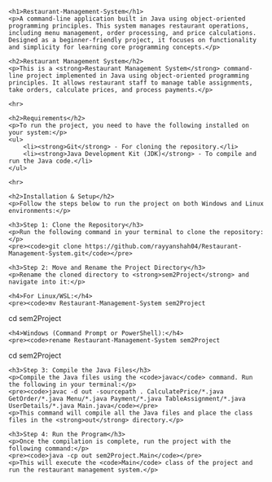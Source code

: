 <!DOCTYPE html>
<html lang="en">
<head>
    <meta charset="UTF-8">
    <meta name="viewport" content="width=device-width, initial-scale=1.0">
    <title>Restaurant Management System</title>
</head>
<body>

    <h1>Restaurant-Management-System</h1>
    <p>A command-line application built in Java using object-oriented programming principles. This system manages restaurant operations, including menu management, order processing, and price calculations. Designed as a beginner-friendly project, it focuses on functionality and simplicity for learning core programming concepts.</p>

    <h2>Restaurant Management System</h2>
    <p>This is a <strong>Restaurant Management System</strong> command-line project implemented in Java using object-oriented programming principles. It allows restaurant staff to manage table assignments, take orders, calculate prices, and process payments.</p>

    <hr>

    <h2>Requirements</h2>
    <p>To run the project, you need to have the following installed on your system:</p>
    <ul>
        <li><strong>Git</strong> - For cloning the repository.</li>
        <li><strong>Java Development Kit (JDK)</strong> - To compile and run the Java code.</li>
    </ul>

    <hr>

    <h2>Installation & Setup</h2>
    <p>Follow the steps below to run the project on both Windows and Linux environments:</p>

    <h3>Step 1: Clone the Repository</h3>
    <p>Run the following command in your terminal to clone the repository:</p>
    <pre><code>git clone https://github.com/rayyanshah04/Restaurant-Management-System.git</code></pre>

    <h3>Step 2: Move and Rename the Project Directory</h3>
    <p>Rename the cloned directory to <strong>sem2Project</strong> and navigate into it:</p>
    
    <h4>For Linux/WSL:</h4>
    <pre><code>mv Restaurant-Management-System sem2Project
cd sem2Project</code></pre>
    
    <h4>Windows (Command Prompt or PowerShell):</h4>
    <pre><code>rename Restaurant-Management-System sem2Project
cd sem2Project</code></pre>

    <h3>Step 3: Compile the Java Files</h3>
    <p>Compile the Java files using the <code>javac</code> command. Run the following in your terminal:</p>
    <pre><code>javac -d out -sourcepath . CalculatePrice/*.java GetOrder/*.java Menu/*.java Payment/*.java TableAssignment/*.java UserDetails/*.java Main.java</code></pre>
    <p>This command will compile all the Java files and place the class files in the <strong>out</strong> directory.</p>

    <h3>Step 4: Run the Program</h3>
    <p>Once the compilation is complete, run the project with the following command:</p>
    <pre><code>java -cp out sem2Project.Main</code></pre>
    <p>This will execute the <code>Main</code> class of the project and run the restaurant management system.</p>

</body>
</html>
